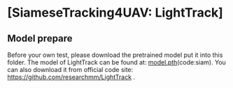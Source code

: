 # [SiameseTracking4UAV: LightTrack]

## Model prepare

Before your own test, please download the pretrained model put it into this folder.
The model of LightTrack can be found at: [model.pth](https://pan.baidu.com/s/1W6OcCIkW1q6sbC7kndsHqA?pwd=siam)(code:siam).
You can also download it from official code site: https://github.com/researchmm/LightTrack .